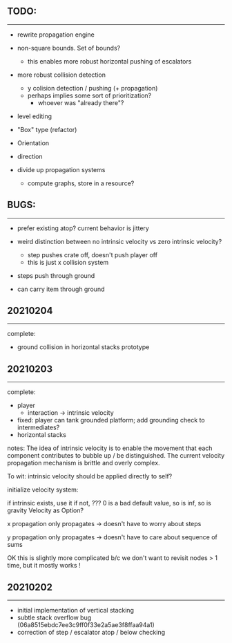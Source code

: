 


## TODO:
---

- rewrite propagation engine

- non-square bounds. Set of bounds?
  - this enables more robust horizontal pushing of escalators

- more robust collision detection
  - y colision detection / pushing (+ propagation)
  - perhaps implies some sort of prioritization?
    - whoever was "already there"?

- level editing
- "Box" type (refactor)
- Orientation
- direction
- divide up propagation systems
  - compute graphs, store in a resource?

## BUGS:
---
- prefer existing atop? current behavior is jittery
- weird distinction between no intrinsic velocity vs zero intrinsic velocity?
  - step pushes crate off, doesn't push player off
  - this is just x collision system

- steps push through ground
- can carry item through ground

## 20210204
---
complete:
- ground collision in horizontal stacks prototype


## 20210203
---
complete:
- player
  - interaction -> intrinsic velocity
- fixed: player can tank grounded platform; add grounding check to intermediates?
- horizontal stacks

notes:
The idea of intrinsic velocity is to enable the movement that each component contributes to bubble up / be distinguished. The current velocity propagation mechanism is brittle and overly complex.

To wit: intrinsic velocity should be applied directly to self?

initialize velocity system: 

if intrinsic exists, use it
if not, ???
0 is a bad default value, so is inf, so is gravity
Velocity as Option?


x propagation only propagates -> doesn't have to worry about steps

y propagation only propagates -> doesn't have to care about sequence of sums

OK this is slightly more complicated b/c we don't want to revisit nodes > 1 time, but it mostly works !


## 20210202
---
- initial implementation of vertical stacking
- subtle stack overflow bug (06a8515ebdc7ee3c9ff0f33e2a5ae3f8ffaa94a1)
- correction of step / escalator atop / below checking